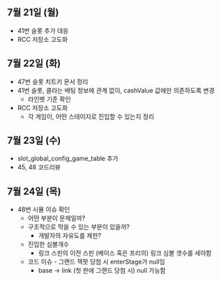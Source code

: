 
## 7월 21일 (월)

- 41번 슬롯 추가 대응
- RCC 저장소 고도화


## 7월 22일 (화)

- 47번 슬롯 치트키 문서 정리
- 41번 슬롯, 클라는 베팅 정보에 관계 없이, cashValue 값에만 의존하도록 변경
	- 라인벳 기준 확인
- RCC 저장소 고도화
	- 각 게임이, 어떤 스테이지로 진입할 수 있는지 정리


## 7월 23일 (수)

- slot_global_config_game_table 추가
- 45, 48 코드리뷰

## 7월 24일 (목)

- 48번 시뮬 이슈 확인
	- 어떤 부분이 문제일까?
	- 구조적으로 막을 수 있는 부분이 있을까?
		- 개발자의 자유도를 제한?
	- 진입한 심볼개수
		- 링크 스핀의 이전 스핀 (베이스 혹은 프리의) 링크 심볼 갯수를 세야함
	- 코드 이슈 - 그랜드 잭팟 당첨 시 enterStage가 null임
		- base -> link (첫 판에 그랜드 당첨 시) null 가능함